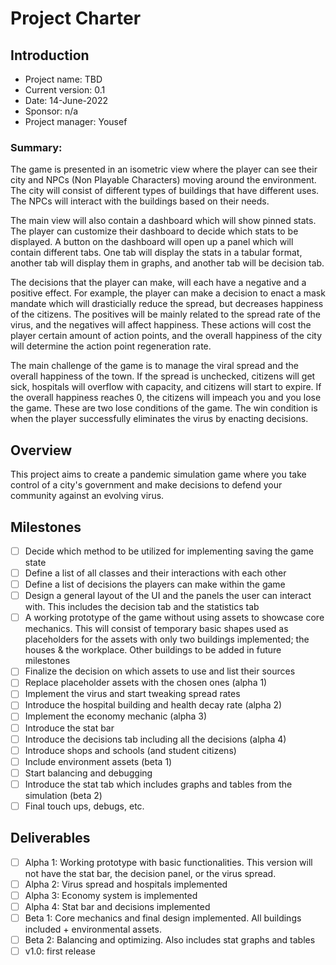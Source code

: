 
# Project Charter

## Introduction 

- Project name: TBD
- Current version: 0.1
- Date: 14-June-2022
- Sponsor: n/a
- Project manager: Yousef 

### Summary: 

The game is presented in an isometric view where the player can see their city and NPCs (Non Playable Characters) moving around the environment. The city will consist of different types of buildings that have different uses. The NPCs will interact with the buildings based on their needs.

The main view will also contain a dashboard which will show pinned stats. The player can customize their dashboard to decide which stats to be displayed. A button on the dashboard will open up a panel which will contain different tabs. One tab will display the stats in a tabular format, another tab will display them in graphs, and another tab will be decision tab. 

The decisions that the player can make, will each have a negative and a positive effect. For example, the player can make a decision to enact a mask mandate which will drasticially reduce the spread, but decreases happiness of the citizens. The positives will be mainly related to the spread rate of the virus, and the negatives will affect happiness. These actions will cost the player certain amount of action points, and the overall happiness of the city will determine the action point regeneration rate. 

The main challenge of the game is to manage the viral spread and the overall happiness of the town. If the spread is unchecked, citizens will get sick, hospitals will overflow with capacity, and citizens will start to expire. If the overall happiness reaches 0, the citizens will impeach you and you lose the game. These are two lose conditions of the game. The win condition is when the player successfully eliminates the virus by enacting decisions. 

## Overview 

This project aims to create a pandemic simulation game where you take control of a city's government and make decisions to defend your community against an evolving virus.

## Milestones
- [ ] Decide which method to be utilized for implementing saving the game state
- [ ] Define a list of all classes and their interactions with each other
- [ ] Define a list of decisions the players can make within the game
- [ ] Design a general layout of the UI and the panels the user can interact with. This includes the decision tab and the statistics tab
- [ ] A working prototype of the game without using assets to showcase core mechanics. This will consist of temporary basic shapes used as placeholders for the assets with only two buildings implemented; the houses & the workplace. Other buildings to be added in future milestones
- [ ] Finalize the decision on which assets to use and list their sources
- [ ] Replace placeholder assets with the chosen ones (alpha 1)
- [ ] Implement the virus and start tweaking spread rates
- [ ] Introduce the hospital building and health decay rate (alpha 2)
- [ ] Implement the economy mechanic (alpha 3)
- [ ] Introduce the stat bar
- [ ] Introduce the decisions tab including all the decisions (alpha 4)
- [ ] Introduce shops and schools (and student citizens)
- [ ] Include environment assets (beta 1)
- [ ] Start balancing and debugging
- [ ] Introduce the stat tab which includes graphs and tables from the simulation (beta 2)
- [ ] Final touch ups, debugs, etc.

## Deliverables
- [ ] Alpha 1: Working prototype with basic functionalities. This version will not have the stat bar, the decision panel, or the virus spread. 
- [ ] Alpha 2: Virus spread and hospitals implemented
- [ ] Alpha 3: Economy system is implemented
- [ ] Alpha 4: Stat bar and decisions implemented 
- [ ] Beta 1: Core mechanics and final design implemented. All buildings included + environmental assets.
- [ ] Beta 2: Balancing and optimizing. Also includes stat graphs and tables
- [ ] v1.0: first release
